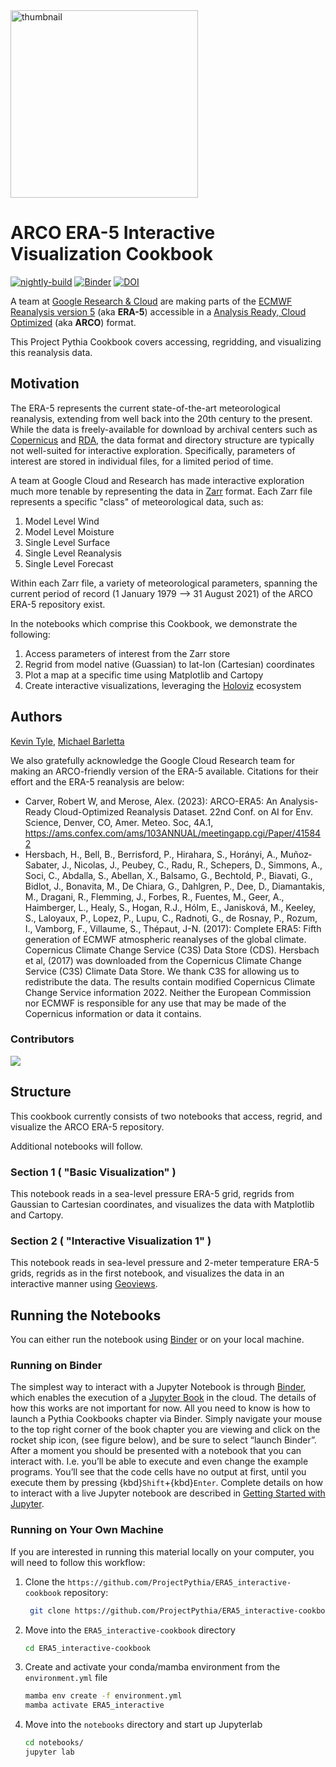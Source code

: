 <img src="thumbnail.png" alt="thumbnail" width="300"/>

# ARCO ERA-5 Interactive Visualization Cookbook

[![nightly-build](https://github.com/ProjectPythia/ERA5_interactive-cookbook/actions/workflows/nightly-build.yaml/badge.svg)](https://github.com/ProjectPythia/ERA5_interactive-cookbook/actions/workflows/nightly-build.yaml)
[![Binder](https://binder.projectpythia.org/badge_logo.svg)](https://binder.projectpythia.org/v2/gh/ProjectPythia/ERA5_interactive-cookbook/main?labpath=notebooks)
[![DOI](https://zenodo.org/badge/657280462.svg)](https://zenodo.org/badge/latestdoi/657280462)

A team at [Google Research & Cloud](https://research.google/) are making parts of the [ECMWF Reanalysis version 5](https://www.ecmwf.int/en/forecasts/dataset/ecmwf-reanalysis-v5) (aka **ERA-5**) accessible in a [Analysis Ready, Cloud Optimized](https://www.frontiersin.org/articles/10.3389/fclim.2021.782909/full) (aka **ARCO**) format.

This Project Pythia Cookbook covers accessing, regridding, and visualizing this reanalysis data.

## Motivation

The ERA-5 represents the current state-of-the-art meteorological reanalysis, extending from well back into the 20th century to the present. While the data is freely-available for download by archival centers such as [Copernicus](https://www.copernicus.eu/en) and [RDA](https://rda.ucar.edu/), the data format and directory structure are typically not well-suited for interactive exploration. Specifically, parameters of interest are stored in individual files, for a limited period of time.

A team at Google Cloud and Research has made interactive exploration much more tenable by representing the data in [Zarr](https://zarr.readthedocs.io/en/stable/) format. Each Zarr file represents a specific "class" of meteorological data, such as:

1. Model Level Wind
2. Model Level Moisture
3. Single Level Surface
4. Single Level Reanalysis
5. Single Level Forecast

Within each Zarr file, a variety of meteorological parameters, spanning the current period of record (1 January 1979 --> 31 August 2021) of the ARCO ERA-5 repository exist.

In the notebooks which comprise this Cookbook, we demonstrate the following:

1. Access parameters of interest from the Zarr store
2. Regrid from model native (Guassian) to lat-lon (Cartesian) coordinates
3. Plot a map at a specific time using Matplotlib and Cartopy
4. Create interactive visualizations, leveraging the [Holoviz](https://holoviz.org) ecosystem

## Authors

[Kevin Tyle](https://github.com/ktyle), [Michael Barletta](https://github.com/Michael-Barletta)

We also gratefully acknowledge the Google Cloud Research team for making an ARCO-friendly version of the ERA-5 available. Citations for their effort and the ERA-5 reanalysis are below:

- Carver, Robert W, and Merose, Alex. (2023): ARCO-ERA5: An Analysis-Ready Cloud-Optimized Reanalysis Dataset. 22nd Conf. on AI for Env. Science, Denver, CO, Amer. Meteo. Soc, 4A.1, https://ams.confex.com/ams/103ANNUAL/meetingapp.cgi/Paper/415842
- Hersbach, H., Bell, B., Berrisford, P., Hirahara, S., Horányi, A.,
  Muñoz‐Sabater, J., Nicolas, J., Peubey, C., Radu, R., Schepers, D.,
  Simmons, A., Soci, C., Abdalla, S., Abellan, X., Balsamo, G.,
  Bechtold, P., Biavati, G., Bidlot, J., Bonavita, M., De Chiara, G.,
  Dahlgren, P., Dee, D., Diamantakis, M., Dragani, R., Flemming, J.,
  Forbes, R., Fuentes, M., Geer, A., Haimberger, L., Healy, S.,
  Hogan, R.J., Hólm, E., Janisková, M., Keeley, S., Laloyaux, P.,
  Lopez, P., Lupu, C., Radnoti, G., de Rosnay, P., Rozum, I., Vamborg, F.,
  Villaume, S., Thépaut, J-N. (2017): Complete ERA5: Fifth generation of
  ECMWF atmospheric reanalyses of the global climate. Copernicus Climate
  Change Service (C3S) Data Store (CDS).
  Hersbach et al, (2017) was downloaded from the Copernicus Climate Change
  Service (C3S) Climate Data Store. We thank C3S for allowing us to
  redistribute the data.
  The results contain modified Copernicus Climate Change Service
  information 2022. Neither the European Commission nor ECMWF is
  responsible for any use that may be made of the Copernicus information
  or data it contains.

### Contributors

<a href="https://github.com/ProjectPythia/ERA5_interactive-cookbook/graphs/contributors">
  <img src="https://contrib.rocks/image?repo=ProjectPythia/ERA5_interactive-cookbook" />
</a>

## Structure

This cookbook currently consists of two notebooks that access, regrid, and visualize the ARCO ERA-5 repository.

Additional notebooks will follow.

### Section 1 ( "Basic Visualization" )

This notebook reads in a sea-level pressure ERA-5 grid, regrids from Gaussian to Cartesian coordinates, and visualizes the data with Matplotlib and Cartopy.

### Section 2 ( "Interactive Visualization 1" )

This notebook reads in sea-level pressure and 2-meter temperature ERA-5 grids, regrids as in the first notebook, and visualizes the data in an interactive manner using [Geoviews](https://geoviews.org).

## Running the Notebooks

You can either run the notebook using [Binder](https://binder.projectpythia.org/) or on your local machine.

### Running on Binder

The simplest way to interact with a Jupyter Notebook is through
[Binder](https://binder.projectpythia.org/), which enables the execution of a
[Jupyter Book](https://jupyterbook.org) in the cloud. The details of how this works are not
important for now. All you need to know is how to launch a Pythia
Cookbooks chapter via Binder. Simply navigate your mouse to
the top right corner of the book chapter you are viewing and click
on the rocket ship icon, (see figure below), and be sure to select
“launch Binder”. After a moment you should be presented with a
notebook that you can interact with. I.e. you’ll be able to execute
and even change the example programs. You’ll see that the code cells
have no output at first, until you execute them by pressing
{kbd}`Shift`\+{kbd}`Enter`. Complete details on how to interact with
a live Jupyter notebook are described in [Getting Started with
Jupyter](https://foundations.projectpythia.org/foundations/getting-started-jupyter.html).

### Running on Your Own Machine

If you are interested in running this material locally on your computer, you will need to follow this workflow:

1. Clone the `https://github.com/ProjectPythia/ERA5_interactive-cookbook` repository:

   ```bash
    git clone https://github.com/ProjectPythia/ERA5_interactive-cookbook.git
   ```

1. Move into the `ERA5_interactive-cookbook` directory
   ```bash
   cd ERA5_interactive-cookbook
   ```
1. Create and activate your conda/mamba environment from the `environment.yml` file
   ```bash
   mamba env create -f environment.yml
   mamba activate ERA5_interactive
   ```
1. Move into the `notebooks` directory and start up Jupyterlab
   ```bash
   cd notebooks/
   jupyter lab
   ```
